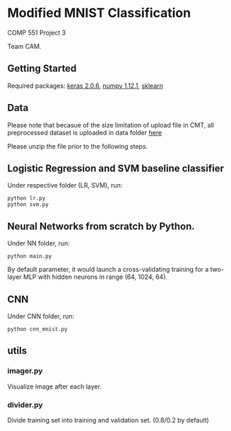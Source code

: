 # Modified MNIST Classification
COMP 551 Project 3

Team CAM.


## Getting Started
Required packages: [keras 2.0.6](https://keras.io/), [numpy 1.12.1](http://www.numpy.org/), [sklearn](http://scikit-learn.org/stable/)

## Data
Please note that becasue of the size limitation of upload file in CMT, all preprocessed dataset is uploaded in data folder [here](https://github.com/saberkid/Modified-MNIST-Classifier/tree/master/data)

Please unzip the file prior to the following steps.

## Logistic Regression and SVM baseline classifier
Under respective folder (LR, SVM), run:
```
python lr.py
python svm.py
```
## Neural Networks from scratch by Python.
Under NN folder, run:
```
python main.py
```
By default parameter, it would launch a cross-validating training for a two-layer MLP with hidden neurons in range (64, 1024, 64).


## CNN
Under CNN folder, run:
```
python cnn_mnist.py
```

## utils
### imager.py
Visualize image after each layer.
### divider.py
Divide training set into training and validation set. (0.8/0.2 by default)
